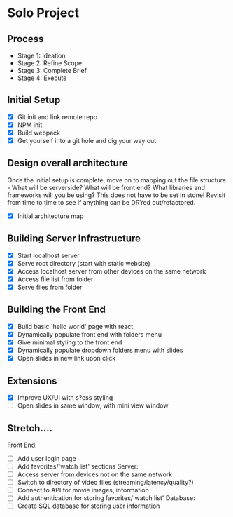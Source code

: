 # Solo Project

## Process
- Stage 1: Ideation
- Stage 2: Refine Scope
- Stage 3: Complete Brief
- Stage 4: Execute

## Initial Setup
- [x] Git init and link remote repo
- [x] NPM init
- [x] Build webpack
- [x] Get yourself into a git hole and dig your way out

## Design overall architecture
Once the initial setup is complete, move on to mapping out the file structure - What will be serverside? What will be front end? What libraries and frameworks will you be using? This does not have to be set in stone! Revisit from time to time to see if anything can be DRYed out/refactored.
- [x] Initial architecture map

## Building Server Infrastructure 
- [x] Start localhost server
- [x] Serve root directory (start with static website)
- [x] Access localhost server from other devices on the same network
- [x] Access file list from folder
- [x] Serve files from folder

## Building the Front End
- [x] Build basic 'hello world' page with react.
- [x] Dynamically populate front end with folders menu
- [x] Give minimal styling to the front end
- [x] Dynamically populate dropdown folders menu with slides
- [x] Open slides in new link upon click

## Extensions
- [x] Improve UX/UI with s?css styling
- [ ] Open slides in same window, with mini view window

## Stretch....
Front End:
- [ ] Add user login page
- [ ] Add favorites/'watch list' sections
Server:
- [ ] Access server from devices not on the same network
- [ ] Switch to directory of video files (streaming/latency/quality?)
- [ ] Connect to API for movie images, information
- [ ] Add authentication for storing favorites/'watch list'
Database:
- [ ] Create SQL database for storing user information
